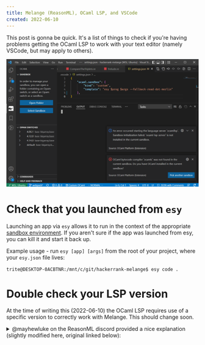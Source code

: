 ```yaml
---
title: Melange (ReasonML), OCaml LSP, and VSCode
created: 2022-06-10
---
```


This post is gonna be quick. It's a list of things to check if you're having problems getting the OCaml LSP to work with your text editor (namely VSCode, but may apply to others).

![All kinds of sadness](img/ocamllsp-issues-wrong-version.png)

# Check that you launched from `esy`
Launching an app via `esy` allows it to run in the context of the appropriate [sandbox environment](https://esy.sh/docs/en/concepts.html#project-sandbox). If you aren't sure if the app was launched from esy, you can kill it and start it back up.

Example usage - run `esy [app] [args]` from the root of your project, where your `esy.json` file lives:
```sh
trite@DESKTOP-0ACBTNR:/mnt/c/git/hackerrank-melange$ esy code .
```

# Double check your LSP version
At the time of writing this (2022-06-10) the OCaml LSP requires use of a specific version to correctly work with Melange. This should change soon. 

<details><summary>@mayhewluke on the ReasonML discord provided a nice explanation (slightly modified here, original linked below):</summary>
<p>

```
Dune 3.0 provides an RPC server for language services to get the Merlin info from instead of writing to actual .merlin files, so ocaml-lsp 1.9.0 removed support for reading .merlin in favor of talking to Dune directly. Melange has to use .merlin for various reasons, so we used to pin LSP to 1.8.3, but 1.8.3 doesn't work with ocaml 4.14, so when melange updated to 4.14 language support broke.

@anmonteiro whipped up the --fallback... flag a few weeks ago, I think, but we don't yet have a release with it. A release has been requested, and apparently might land some time next week.
https://discord.com/channels/436568060288172042/946816636197929080/984506621382250527 <== previous discussion on the topic
```

[Link to the original comment](https://discord.com/channels/235176658175262720/825155604641218580/984837516194635786) <== You may need to have joined the ReasonML discord for the link to work. [Link to the ReasonML Discord](https://discord.gg/reasonml)
</p>
</details>
